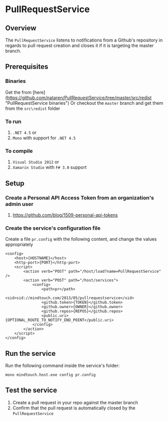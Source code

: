 PullRequestService
==================

## Overview

The `PullRequestService` listens to notifications from a Github's repository in regards to pull request
creation and closes it if it is targeting the master branch.

## Prerequisites
### Binaries
Get the from [here] (https://github.com/nataren/PullRequestService/tree/master/src/redist "PullRequestService binaries") 
Or checkout the `master` branch and get them from the `src\redist` folder
### To run
1. `.NET 4.5` or
2. `Mono` with support for `.NET 4.5`

### To compile
1. `Visual Studio 2012` or
2. `Xamarin Studio` with `F# 3.0` support

## Setup

### Create a Personal API Access Token from an organization's admin user
1. <https://github.com/blog/1509-personal-api-tokens>

### Create the service's configuration file
Create a file `pr.config` with the following content, and change the values appropriately

```
<config>
	<host>{HOSTNAME}</host>
	<http-port>{PORT}</http-port>
	<script>
		<action verb="POST" path="/host/load?name=PullRequestService" />
		<action verb="POST" path="/host/services">
			<config>
				<path>pr</path>
				<sid>sid://mindtouch.com/2013/05/pullrequestservice</sid>
				<github.token>{TOKEN}</github.token>
				<github.owner>{OWNER}</github.owner>
				<github.repos>{REPOS}</github.repos>
				<public.uri>{OPTIONAL_ROUTE_TO_NOTIFY_END_POINT</public.uri>
			</config>
		</action>
	</script>
</config>
```

## Run the service
Run the following command inside the service's folder:

`mono mindtouch.host.exe config pr.config`

## Test the service
1. Create a pull request in your repo against the master branch
2. Confirm that the pull request is automatically closed by the `PullRequestService`

